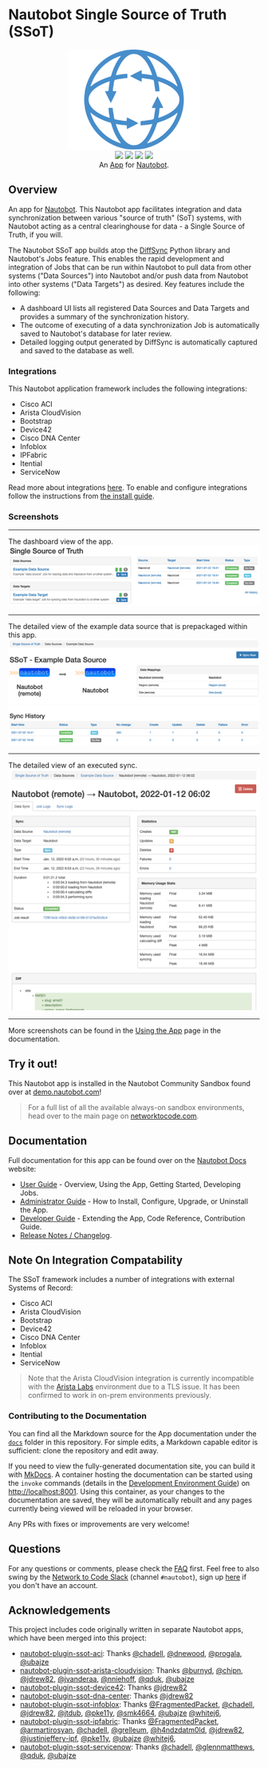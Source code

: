 # Nautobot Single Source of Truth (SSoT)

<p align="center">
  <img src="https://raw.githubusercontent.com/nautobot/nautobot-app-ssot/develop/docs/images/icon-nautobot-ssot.png" class="logo" height="200px">
  <br>
  <a href="https://github.com/nautobot/nautobot-app-ssot/actions"><img src="https://github.com/nautobot/nautobot-app-ssot/actions/workflows/ci.yml/badge.svg?branch=main"></a>
  <a href="https://docs.nautobot.com/projects/ssot/en/latest/"><img src="https://readthedocs.org/projects/nautobot-plugin-ssot/badge/"></a>
  <a href="https://pypi.org/project/nautobot-ssot/"><img src="https://img.shields.io/pypi/v/nautobot-ssot"></a>
  <a href="https://pypi.org/project/nautobot-ssot/"><img src="https://img.shields.io/pypi/dm/nautobot-ssot"></a>
  <br>
  An <a href="https://networktocode.com/nautobot-apps/">App</a> for <a href="https://nautobot.com/">Nautobot</a>.
</p>


## Overview

An app for [Nautobot](https://github.com/nautobot/nautobot). This Nautobot app facilitates integration and data synchronization between various "source of truth" (SoT) systems, with Nautobot acting as a central clearinghouse for data - a Single Source of Truth, if you will.

The Nautobot SSoT app builds atop the [DiffSync](https://github.com/networktocode/diffsync) Python library and Nautobot's Jobs feature. This enables the rapid development and integration of Jobs that can be run within Nautobot to pull data from other systems ("Data Sources") into Nautobot and/or push data from Nautobot into other systems ("Data Targets") as desired. Key features include the following:

* A dashboard UI lists all registered Data Sources and Data Targets and provides a summary of the synchronization history.
* The outcome of executing of a data synchronization Job is automatically saved to Nautobot's database for later review.
* Detailed logging output generated by DiffSync is automatically captured and saved to the database as well.

### Integrations

This Nautobot application framework includes the following integrations:

- Cisco ACI
- Arista CloudVision
- Bootstrap
- Device42
- Cisco DNA Center
- Infoblox
- IPFabric
- Itential
- ServiceNow

Read more about integrations [here](https://docs.nautobot.com/projects/ssot/en/latest/user/integrations). To enable and configure integrations follow the instructions from [the install guide](https://docs.nautobot.com/projects/ssot/en/latest/admin/install/#integrations-configuration).

### Screenshots

---

The dashboard view of the app.
![Dashboard View](https://raw.githubusercontent.com/nautobot/nautobot-app-ssot/develop/docs/images/dashboard_initial.png)

---

The detailed view of the example data source that is prepackaged within this app.
![Data Source Detail View](https://raw.githubusercontent.com/nautobot/nautobot-app-ssot/develop/docs/images/data_source_detail.png)

---

The detailed view of an executed sync.
![Sync Detail View](https://raw.githubusercontent.com/nautobot/nautobot-app-ssot/develop/docs/images/sync_detail.png)

---

More screenshots can be found in the [Using the App](https://docs.nautobot.com/projects/ssot/en/latest/user/app_use_cases/) page in the documentation.

## Try it out!

This Nautobot app is installed in the Nautobot Community Sandbox found over at [demo.nautobot.com](https://demo.nautobot.com/)!

> For a full list of all the available always-on sandbox environments, head over to the main page on [networktocode.com](https://www.networktocode.com/nautobot/sandbox-environments/).

## Documentation

Full documentation for this app can be found over on the [Nautobot Docs](https://docs.nautobot.com) website:

* [User Guide](https://docs.nautobot.com/projects/ssot/en/latest/user/app_overview/) - Overview, Using the App, Getting Started, Developing Jobs.
* [Administrator Guide](https://docs.nautobot.com/projects/ssot/en/latest/admin/install/) - How to Install, Configure, Upgrade, or Uninstall the App.
* [Developer Guide](https://docs.nautobot.com/projects/ssot/en/latest/dev/contributing/) - Extending the App, Code Reference, Contribution Guide.
* [Release Notes / Changelog](https://docs.nautobot.com/projects/ssot/en/latest/admin/release_notes/).

## Note On Integration Compatability

The SSoT framework includes a number of integrations with external Systems of Record:

* Cisco ACI
* Arista CloudVision
* Bootstrap
* Device42
* Cisco DNA Center
* Infoblox
* Itential
* ServiceNow

> Note that the Arista CloudVision integration is currently incompatible with the [Arista Labs](https://labs.arista.com/) environment due to a TLS issue. It has been confirmed to work in on-prem environments previously.

### Contributing to the Documentation

You can find all the Markdown source for the App documentation under the [`docs`](https://github.com/nautobot/nautobot-app-ssot/tree/develop/docs) folder in this repository. For simple edits, a Markdown capable editor is sufficient: clone the repository and edit away.

If you need to view the fully-generated documentation site, you can build it with [MkDocs](https://www.mkdocs.org/). A container hosting the documentation can be started using the `invoke` commands (details in the [Development Environment Guide](https://docs.nautobot.com/projects/ssot/en/latest/dev/dev_environment/#docker-development-environment)) on [http://localhost:8001](http://localhost:8001). Using this container, as your changes to the documentation are saved, they will be automatically rebuilt and any pages currently being viewed will be reloaded in your browser.

Any PRs with fixes or improvements are very welcome!

## Questions

For any questions or comments, please check the [FAQ](https://docs.nautobot.com/projects/ssot/en/latest/user/faq/) first. Feel free to also swing by the [Network to Code Slack](https://networktocode.slack.com/) (channel `#nautobot`), sign up [here](http://slack.networktocode.com/) if you don't have an account.

## Acknowledgements

This project includes code originally written in separate Nautobot apps, which have been merged into this project:

- [nautobot-plugin-ssot-aci](https://github.com/nautobot/nautobot-plugin-ssot-aci):
    Thanks
    [@chadell](https://github.com/chadell),
    [@dnewood](https://github.com/dnewood),
    [@progala](https://github.com/progala),
    [@ubajze](https://github.com/ubajze)
- [nautobot-plugin-ssot-arista-cloudvision](https://github.com/nautobot/nautobot-plugin-ssot-arista-cloudvision):
    Thanks
    [@burnyd](https://github.com/burnyd),
    [@chipn](https://github.com/chipn),
    [@jdrew82](https://github.com/jdrew82),
    [@jvanderaa](https://github.com/jvanderaa),
    [@nniehoff](https://github.com/nniehoff),
    [@qduk](https://github.com/qduk),
    [@ubajze](https://github.com/ubajze)
- [nautobot-plugin-ssot-device42](https://github.com/nautobot/nautobot-plugin-ssot-device42):
    Thanks
    [@jdrew82](https://github.com/jdrew82)
- [nautobot-plugin-ssot-dna-center](https://github.com/nautobot/nautobot-plugin-ssot-dna-center):
    Thanks
    [@jdrew82](https://github.com/jdrew82)
- [nautobot-plugin-ssot-infoblox](https://github.com/nautobot/nautobot-plugin-ssot-infoblox):
    Thanks
    [@FragmentedPacket](https://github.com/FragmentedPacket),
    [@chadell](https://github.com/chadell),
    [@jdrew82](https://github.com/jdrew82),
    [@jtdub](https://github.com/jtdub),
    [@pke11y](https://github.com/pke11y),
    [@smk4664](https://github.com/smk4664),
    [@ubajze](https://github.com/ubajze)
    [@whitej6](https://github.com/whitej6),
- [nautobot-plugin-ssot-ipfabric](https://github.com/nautobot/nautobot-plugin-ssot-ipfabric):
    Thanks
    [@FragmentedPacket](https://github.com/FragmentedPacket),
    [@armartirosyan](https://github.com/armartirosyan),
    [@chadell](https://github.com/chadell),
    [@grelleum](https://github.com/grelleum),
    [@h4ndzdatm0ld](https://github.com/h4ndzdatm0ld),
    [@jdrew82](https://github.com/jdrew82),
    [@justinjeffery-ipf](https://github.com/justinjeffery-ipf),
    [@pke11y](https://github.com/pke11y),
    [@ubajze](https://github.com/ubajze)
    [@whitej6](https://github.com/whitej6),
- [nautobot-plugin-ssot-servicenow](https://github.com/nautobot/nautobot-plugin-ssot-servicenow):
    Thanks
    [@chadell](https://github.com/chadell),
    [@glennmatthews](https://github.com/glennmatthews),
    [@qduk](https://github.com/qduk),
    [@ubajze](https://github.com/ubajze)
